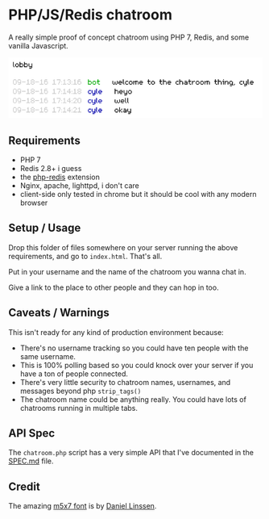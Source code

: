 # PHP/JS/Redis chatroom

A really simple proof of concept chatroom using PHP 7, Redis, and some vanilla Javascript.

![lol](chatroom-screenshot.png)

## Requirements

- PHP 7
- Redis 2.8+ i guess
- the [php-redis](https://github.com/phpredis/phpredis) extension
- Nginx, apache, lighttpd, i don't care
- client-side only tested in chrome but it should be cool with any modern browser

## Setup / Usage

Drop this folder of files somewhere on your server running the above requirements, and go to `index.html`. That's all.

Put in your username and the name of the chatroom you wanna chat in.

Give a link to the place to other people and they can hop in too.

## Caveats / Warnings

This isn't ready for any kind of production environment because:

- There's no username tracking so you could have ten people with the same username.
- This is 100% polling based so you could knock over your server if you have a ton of people connected.
- There's very little security to chatroom names, usernames, and messages beyond php `strip_tags()`
- The chatroom name could be anything really. You could have lots of chatrooms running in multiple tabs.

## API Spec

The `chatroom.php` script has a very simple API that I've documented in the [SPEC.md](SPEC.md) file.

## Credit

The amazing [m5x7 font](https://managore.itch.io/m5x7) is by [Daniel Linssen](https://twitter.com/managore).
